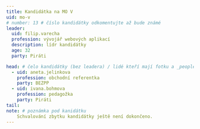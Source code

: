 ```yaml
---
title: Kandidátka na MO V
uid: mo-v
# number: 13 # číslo kandidátky odkomentujte až bude známé
leader:
  uid: filip.varecha
  profession: vývojář webových aplikací
  description: lídr kandidátky
  age: 32
  party: Piráti

head: # čelo kandidátky (bez leadera) / lidé kteří mají fotku a _people/jmeno.md
  - uid: aneta.jelinkova
    profession: obchodní referentka
    party: BEZPP
  - uid: ivana.bohmova
    profession: pedagožka
    party: Piráti
tail:
note: # poznámka pod kanidátku
    Schvalování zbytku kandidátky ještě není dokončeno.
---
```

